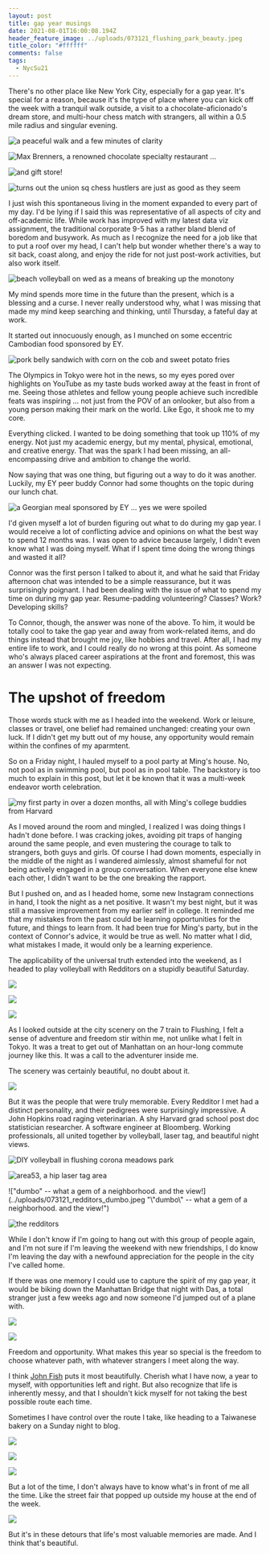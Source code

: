 ```yaml
---
layout: post
title: gap year musings
date: 2021-08-01T16:00:08.194Z
header_feature_image: ../uploads/073121_flushing_park_beauty.jpeg
title_color: "#ffffff"
comments: false
tags:
  - NycSu21
---
```

There's no other place like New York City, especially for a gap year. It's special for a reason, because it's the type of place where you can kick off the week with a tranquil walk outside, a visit to a chocolate-aficionado's dream store, and multi-hour chess match with strangers, all within a 0.5 mile radius and singular evening.

![a peaceful walk and a few minutes of clarity](../uploads/072621_union_sq_walking.jpeg "a peaceful walk and a few minutes of clarity")

![Max Brenners, a renowned chocolate specialty restaurant ...](../uploads/072621_max_brenners.jpeg "Max Brenners, a renowned chocolate specialty restaurant ... ")

![and gift store!](../uploads/072621_max_brenners_gift_shop.jpeg "and gift store!")

![turns out the union sq chess hustlers are just as good as they seem](../uploads/072621_union_sq_chess_board.jpeg "turns out the union sq chess hustlers are just as good as they seem")

I just wish this spontaneous living in the moment expanded to every part of my day. I'd be lying if I said this was representative of all aspects of city and off-academic life. While work has improved with my latest data viz assignment, the traditional corporate 9-5 has a rather bland blend of boredom and busywork. As much as I recognize the need for a job like that to put a roof over my head, I can't help but wonder whether there's a way to sit back, coast along, and enjoy the ride for not just post-work activities, but also work itself. 

![beach volleyball on wed as a means of breaking up the monotony](../uploads/072821_beach_volo_sunset.jpeg "beach volleyball on wed as a means of breaking up the monotony")

My mind spends more time in the future than the present, which is a blessing and a curse. I never really understood why, what I was missing that made my mind keep searching and thinking, until Thursday, a fateful day at work.

It started out innocuously enough, as I munched on some eccentric Cambodian food sponsored by EY.

![pork belly sandwich with corn on the cob and sweet potato fries](../uploads/072921_cambodian_food.jpeg "pork belly sandwich with corn on the cob and sweet potato fries")

The Olympics in Tokyo were hot in the news, so my eyes pored over highlights on YouTube as my taste buds worked away at the feast in front of me. Seeing those athletes and fellow young people achieve such incredible feats was inspiring ... not just from the POV of an onlooker, but also from a young person making their mark on the world. Like Ego, it shook me to my core.

Everything clicked. I wanted to be doing something that took up 110% of my energy. Not just my academic energy, but my mental, physical, emotional, and creative energy. That was the spark I had been missing, an all-encompassing drive and ambition to change the world.

Now saying that was one thing, but figuring out a way to do it was another. Luckily, my EY peer buddy Connor had some thoughts on the topic during our lunch chat. 

![a Georgian meal sponsored by EY ... yes we were spoiled](../uploads/073021_georgian_meal_ey.jpeg "a Georgian meal sponsored by EY ... yes we were spoiled")

I'd given myself a lot of burden figuring out what to do during my gap year. I would receive a lot of conflicting advice and opinions on what the best way to spend 12 months was. I was open to advice because largely, I didn't even know what I was doing myself. What if I spent time doing the wrong things and wasted it all?

Connor was the first person I talked to about it, and what he said that Friday afternoon chat was intended to be a simple reassurance, but it was surprisingly poignant. I had been dealing with the issue of what to spend my time on during my gap year. Resume-padding volunteering? Classes? Work? Developing skills? 

To Connor, though, the answer was none of the above. To him, it would be totally cool to take the gap year and away from work-related items, and do things instead that brought me joy, like hobbies and travel. After all, I had my entire life to work, and I could really do no wrong at this point. As someone who's always placed career aspirations at the front and foremost, this was an answer I was not expecting.

# The upshot of freedom

Those words stuck with me as I headed into the weekend. Work or leisure, classes or travel, one belief had remained unchanged: creating your own luck. If I didn't get my butt out of my house, any opportunity would remain within the confines of my aparmtent.

So on a Friday night, I hauled myself to a pool party at Ming's house. No, not pool as in swimming pool, but pool as in pool table. The backstory is too much to explain in this post, but let it be known that it was a multi-week endeavor worth celebration.  

![my first party in over a dozen months, all with Ming's college buddies from Harvard](../uploads/073021_ming_pool_party.jpeg "my first party in over a dozen months, all with Ming's college buddies from Harvard")

As I moved around the room and mingled, I realized I was doing things I hadn't done before. I was cracking jokes, avoiding pit traps of hanging around the same people, and even mustering the courage to talk to strangers, both guys and girls. Of course I had down moments, especially in the middle of the night as I wandered aimlessly, almost shameful for not being actively engaged in a group conversation. When everyone else knew each other, I didn't want to be the one breaking the rapport.

But I pushed on, and as I headed home, some new Instagram connections in hand, I took the night as a net positive. It wasn't my best night, but it was still a massive improvement from my earlier self in college. It reminded me that my mistakes from the past could be learning opportunities for the future, and things to learn from. It had been true for Ming's party, but in the context of Connor's advice, it would be true as well. No matter what I did, what mistakes I made, it would only be a learning experience.

The applicability of the universal truth extended into the weekend, as I headed to play volleyball with Redditors on a stupidly beautiful Saturday.

![](../uploads/073121_manhattan_beautiful_day.jpeg)

![](../uploads/073121_chelsea_beautiful_day_outside.jpeg)

![](../uploads/073121_flushing_beautiful_day_outside.jpeg)

As I looked outside at the city scenery on the 7 train to Flushing, I felt a sense of adventure and freedom stir within me, not unlike what I felt in Tokyo. It was a treat to get out of Manhattan on an hour-long commute journey like this. It was a call to the adventurer inside me.

The scenery was certainly beautiful, no doubt about it.

![](../uploads/073121_flushing_park_beauty.jpeg)

But it was the people that were truly memorable. Every Redditor I met had a distinct personality, and their pedigrees were surprisingly impressive. A John Hopkins road raging veterinarian. A shy Harvard grad school post doc statistician researcher. A software engineer at Bloomberg. Working professionals, all united together by volleyball, laser tag, and beautiful night views.

![DIY volleyball in flushing corona meadows park](../uploads/073121_flushing_volleyball.jpeg "DIY volleyball in flushing corona meadows park")

![area53, a hip laser tag area](../uploads/073121_redditors_laser_tag.jpeg "area53, a hip laser tag area")

!["dumbo" -- what a gem of a neighborhood. and the view!](../uploads/073121_redditors_dumbo.jpeg "\\"dumbo\\" -- what a gem of a neighborhood. and the view!")

![the redditors](../uploads/073121_redditors_group_pic.jpeg "the redditors")

While I don't know if I'm going to hang out with this group of people again, and I'm not sure if I'm leaving the weekend with new friendships, I do know I'm leaving the day with a newfound appreciation for the people in the city I've called home.

If there was one memory I could use to capture the spirit of my gap year, it would be biking down the Manhattan Bridge that night with Das, a total stranger just a few weeks ago and now someone I'd jumped out of a plane with. 

![](../uploads/073121_manhattan_bridge_sign.jpeg)

![](../uploads/073121_manhattan_bridge_view.jpeg)

Freedom and opportunity. What makes this year so special is the freedom to choose whatever path, with whatever strangers I meet along the way.

I think [John Fish](https://www.youtube.com/watch?v=ZnC8fitF3jo&t=484s) puts it most beautifully. Cherish what I have now, a year to myself, with opportunities left and right. But also recognize that life is inherently messy, and that I shouldn't kick myself for not taking the best possible route each time. 

Sometimes I have control over the route I take, like heading to a Taiwanese bakery on a Sunday night to blog.

![](../uploads/080121_win_son_bakery_outside.jpeg)

![](../uploads/080121_win_son_bakery_inside.jpeg)

![](../uploads/080121_win_son_bakery_food.jpeg)

But a lot of the time, I don't always have to know what's in front of me all the time. Like the street fair that popped up outside my house at the end of the week.

![](../uploads/080121_street_fair_surprise.jpeg)

But it's in these detours that life's most valuable memories are made. And I think that's beautiful.